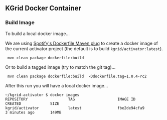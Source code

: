 ## KGrid Docker Container

### Build Image

To build a local docker image...

We are using [Spotify's Dockerfile Maven plug](https://github.com/spotify/dockerfile-maven) to create a docker image of the current activator project (the default is to build `kgrid/activator:latest`).  

``` mvn clean package dockerfile:build```

Or to build a tagged image (try to match the git tag)...

``` mvn clean package dockerfile:build  -Ddockerfile.tag=1.0.4-rc2```

After this run you will have a local docker image...
```
~/kgrid-activator $ docker images
REPOSITORY                  TAG                   IMAGE ID            CREATED             SIZE
kgrid/activator             latest                fbe2de94cfa9        3 minutes ago       149MB
```
